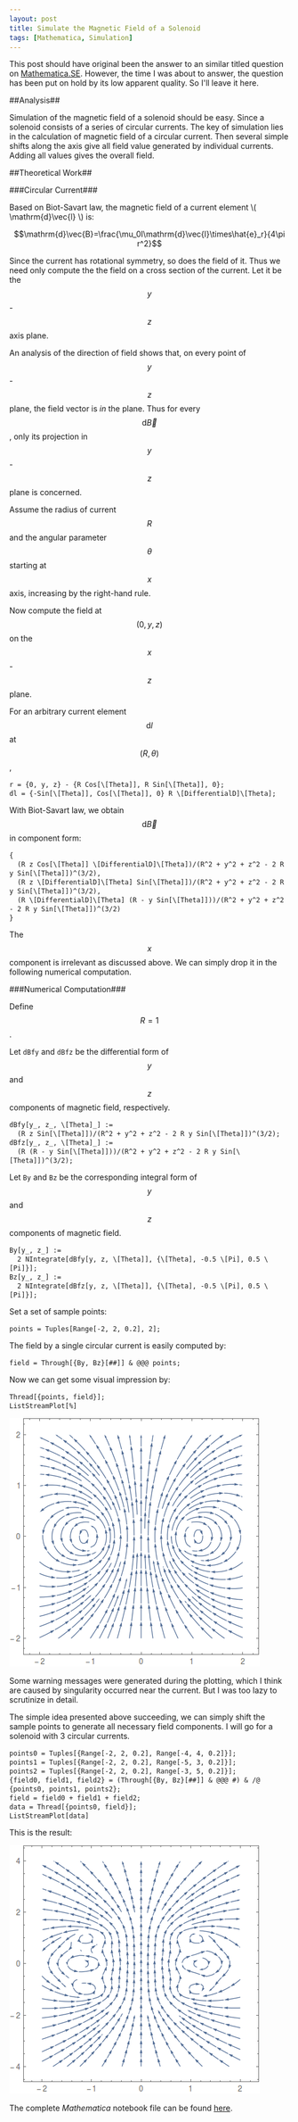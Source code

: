 ```yaml
---
layout: post
title: Simulate the Magnetic Field of a Solenoid
tags: [Mathematica, Simulation]
---
```


This post should have original been the answer to an similar titled question on [Mathematica.SE][Mma.SE]. However, the time I was about to answer, the question has been put on hold by its low apparent quality. So I'll leave it here.

[Mma.SE]: http://mathematica.stackexchange.com/

##Analysis##

Simulation of the magnetic field of a solenoid should be easy. Since a solenoid consists of a series of circular currents. The key of simulation lies in the calculation of magnetic field of a circular current. Then several simple shifts along the axis give all field value generated by individual currents. Adding all values gives the overall field.

##Theoretical Work##

###Circular Current###

Based on Biot-Savart law, the magnetic field of a current element \\( \mathrm{d}\vec{l} \\) is:

$$\mathrm{d}\vec{B}=\frac{\mu_0I\mathrm{d}\vec{l}\times\hat{e}_r}{4\pi r^2}$$

Since the current has rotational symmetry, so does the field of it. Thus we need only compute the the field on a cross section of the current. Let it be the $$y$$-$$z$$ axis plane.

An analysis of the direction of field shows that, on every point of $$y$$-$$z$$ plane, the field vector is _in_ the plane. Thus for every $$\mathrm{d}\vec{B}$$, only its projection in $$y$$-$$z$$ plane is concerned.

Assume the radius of current $$R$$ and the angular parameter $$\theta$$ starting at $$x$$ axis, increasing by the right-hand rule.

Now compute the field at $$(0,y,z)$$ on the $$x$$-$$z$$ plane.

For an arbitrary current element $$\mathrm{d}l$$ at $$(R,\theta)$$,

    r = {0, y, z} - {R Cos[\[Theta]], R Sin[\[Theta]], 0};
    dl = {-Sin[\[Theta]], Cos[\[Theta]], 0} R \[DifferentialD]\[Theta];

With Biot-Savart law, we obtain $$\mathrm{d}\vec{B}$$ in component form:

    {
      (R z Cos[\[Theta]] \[DifferentialD]\[Theta])/(R^2 + y^2 + z^2 - 2 R y Sin[\[Theta]])^(3/2),
      (R z \[DifferentialD]\[Theta] Sin[\[Theta]])/(R^2 + y^2 + z^2 - 2 R y Sin[\[Theta]])^(3/2),
      (R \[DifferentialD]\[Theta] (R - y Sin[\[Theta]]))/(R^2 + y^2 + z^2 - 2 R y Sin[\[Theta]])^(3/2)
    }

The $$x$$ component is irrelevant as discussed above. We can simply drop it in the following numerical computation.

###Numerical Computation###

Define $$R=1$$.

Let `dBfy` and `dBfz` be the differential form of $$y$$ and $$z$$ components of magnetic field, respectively.

    dBfy[y_, z_, \[Theta]_] := 
      (R z Sin[\[Theta]])/(R^2 + y^2 + z^2 - 2 R y Sin[\[Theta]])^(3/2);
    dBfz[y_, z_, \[Theta]_] := 
      (R (R - y Sin[\[Theta]]))/(R^2 + y^2 + z^2 - 2 R y Sin[\[Theta]])^(3/2);

Let `By` and `Bz` be the corresponding integral form of $$y$$ and $$z$$ components of magnetic field.

    By[y_, z_] := 
      2 NIntegrate[dBfy[y, z, \[Theta]], {\[Theta], -0.5 \[Pi], 0.5 \[Pi]}];
    Bz[y_, z_] := 
      2 NIntegrate[dBfz[y, z, \[Theta]], {\[Theta], -0.5 \[Pi], 0.5 \[Pi]}];

Set a set of sample points:

    points = Tuples[Range[-2, 2, 0.2], 2];

The field by a single circular current is easily computed by:

    field = Through[{By, Bz}[##]] & @@@ points;

Now we can get some visual impression by:

    Thread[{points, field}];
    ListStreamPlot[%]

![](https://github.com/Naitreey/Naitreey.github.io/raw/master/_posts/Physics/simulate-solenoid/Simulate-Solenoid1.png)


Some warning messages were generated during the plotting, which I think are caused by singularity occurred near the current. But I was too lazy to scrutinize in detail.

The simple idea presented above succeeding, we can simply shift the sample points to generate all necessary field components. I will go for a solenoid with 3 circular currents.

    points0 = Tuples[{Range[-2, 2, 0.2], Range[-4, 4, 0.2]}];
    points1 = Tuples[{Range[-2, 2, 0.2], Range[-5, 3, 0.2]}];
    points2 = Tuples[{Range[-2, 2, 0.2], Range[-3, 5, 0.2]}];
    {field0, field1, field2} = (Through[{By, Bz}[##]] & @@@ #) & /@ {points0, points1, points2};
    field = field0 + field1 + field2;
    data = Thread[{points0, field}];
    ListStreamPlot[data]

This is the result:

![](https://github.com/Naitreey/Naitreey.github.io/blob/master/_posts/Physics/simulate-solenoid/Simulate-Solenoid2.png?raw=true)

The complete _Mathematica_ notebook file can be found [here][nb].

[nb]: https://github.com/Naitreey/Naitreey.github.io/blob/master/_posts/Physics/simulate-solenoid/Simulate%20Solenoid.nb
